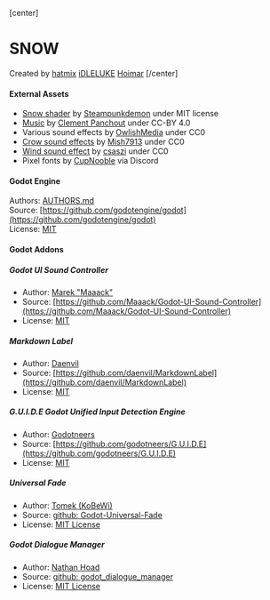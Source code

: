 [center]
# SNOW

Created by
[hatmix](https://hatmix.itch.io)
[iDLELUKE](https://idleluke.itch.io/)
[Hoimar](https://hoimar.itch.io/)
[/center]


#### External Assets

* [Snow shader](https://godotshaders.com/shader/rain-and-snow-with-parallax-scrolling-effect/) by [Steampunkdemon](https://steampunkdemon.itch.io/) under MIT license
* [Music](https://clement-panchout.itch.io/yet-another-free-music-pack) by [Clement Panchout](https://clement-panchout.itch.io) under CC-BY 4.0
* Various sound effects by [OwlishMedia](https://opengameart.org/users/owlishmedia) under CC0
* [Crow sound effects](https://freesound.org/people/Mish7913/packs/41274/) by [Mish7913](https://freesound.org/people/Mish7913/) under CC0
* [Wind sound effect](https://freesound.org/people/csaszi/sounds/557340/) by [csaszi](https://freesound.org/people/csaszi/) under CC0
* Pixel fonts by [CupNooble](https://cupnooble.itch.io/) via Discord

#### Godot Engine
Authors: [AUTHORS.md](https://github.com/godotengine/godot/blob/master/AUTHORS.md)  
Source: [https://github.com/godotengine/godot](https://github.com/godotengine/godot)  
License: [MIT](godotengine.org/license)  

#### Godot Addons
##### Godot UI Sound Controller
* Author: [Marek "Maaack"](https://github.com/Maaack)  
* Source: [https://github.com/Maaack/Godot-UI-Sound-Controller](https://github.com/Maaack/Godot-UI-Sound-Controller)  
* License: [MIT](https://github.com/Maaack/Godot-UI-Sound-Controller?tab=MIT-1-ov-file#readme)  

##### Markdown Label
* Author: [Daenvil](https://github.com/daenvil)  
* Source: [https://github.com/daenvil/MarkdownLabel](https://github.com/daenvil/MarkdownLabel)  
* License: [MIT](https://github.com/daenvil/MarkdownLabel/tree/main?tab=MIT-1-ov-file#readme)  

##### G.U.I.D.E Godot Unified Input Detection Engine
* Author: [Godotneers](https://github.com/godotneers)  
* Source: [https://github.com/godotneers/G.U.I.D.E](https://github.com/godotneers/G.U.I.D.E)  
* License: [MIT](https://github.com/godotneers/G.U.I.D.E?tab=MIT-1-ov-file#readme)  

##### Universal Fade
* Author: [Tomek (KoBeWi)](https://github.com/KoBeWi)
* Source: [github: Godot-Universal-Fade](https://github.com/KoBeWi/Godot-Universal-Fade)
* License: [MIT License](https://github.com/KoBeWi/Godot-Universal-Fade/blob/master/LICENSE.txt)

##### Godot Dialogue Manager
* Author: [Nathan Hoad](patreon.com/nathanhoad)
* Source: [github: godot_dialogue_manager](https://github.com/nathanhoad/godot_dialogue_manager)
* License: [MIT License](https://github.com/nathanhoad/godot_dialogue_manager/blob/main/LICENSE)
